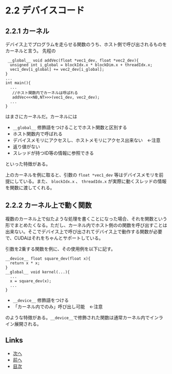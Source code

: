 # 2.2 デバイスコード
## 2.2.1 カーネル
デバイス上でプログラムを走らせる関数のうち、ホスト側で呼び出されるものをカーネルと言う。
先程の

```cuda
 __global__ void addVec(float *vec1_dev, float *vec2_dev){
  unsigned int i_global = blockIdx.x * blockDim.x + threadIdx.x;             
  vec1_dev[i_global] += vec2_dev[i_global];
} 
...
int main(){
  ...
   //ホスト関数内でカーネルは呼ばれる
   addVec<<<NB,NT>>>(vec1_dev, vec2_dev);
  ...
}
```

はまさにカーネルだ。カーネルには

* `__global__` 修飾語をつけることでホスト関数と区別する
* ホスト関数内で呼ばれる
* デバイスメモリにアクセスし、ホストメモリにアクセス出来ない　←注意
* 返り値がない
* スレッドが持つID等の情報に参照できる

といった特徴がある。

上のカーネルを例に取ると、引数の `float *vec1_dev` 等はデバイスメモリを前提にしている。また、 `blockIdx.x` 、 `threadIdx.x` が実際に動くスレッドの情報を関数に渡してくれる。

## 2.2.2 カーネル上で動く関数
複数のカーネル上で似たような処理を書くことになった場合、それを関数という形でまとめたくなる。ただし、カーネル内でホスト側のの関数を呼び出すことは出来ない。そこでデバイス上で呼び出されてデバイス上で動作する関数が必要で、CUDAはそれをちゃんとサポートしている。

引数を2乗する関数を例に、その使用例を以下に記す。

```cuda
__device__ float square_dev(float x){
  return x * x;
}
__global__ void kernel(...){
  ...
  x = square_dev(x);
  ...
}
```

* `__device__` 修飾語をつける
* 「カーネル内でのみ」呼び出し可能　←注意

のような特徴がある。`__device__`で修飾された関数は通常カーネル内でインライン展開される。

## Links
* [次へ](./2.3.md)
* [前へ](./2.1.md)
* [目次](./index.md)